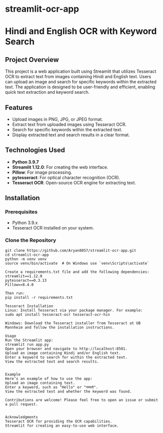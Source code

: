 # streamlit-ocr-app

# Hindi and English OCR with Keyword Search

## Project Overview

This project is a web application built using Streamlit that utilizes Tesseract OCR to extract text from images containing Hindi and English text. Users can upload an image and search for specific keywords within the extracted text. The application is designed to be user-friendly and efficient, enabling quick text extraction and keyword search.

## Features

- Upload images in PNG, JPG, or JPEG format.
- Extract text from uploaded images using Tesseract OCR.
- Search for specific keywords within the extracted text.
- Display extracted text and search results in a clear format.

## Technologies Used

- **Python 3.9.7**
- **Streamlit 1.12.0**: For creating the web interface.
- **Pillow**: For image processing.
- **pytesseract**: For optical character recognition (OCR).
- **Tesseract OCR**: Open-source OCR engine for extracting text.

## Installation

### Prerequisites

- Python 3.9.x
- Tesseract OCR installed on your system.

### Clone the Repository
```
git clone https://github.com/Aryan8057/streamlit-ocr-app.git
cd streamlit-ocr-app
python -m venv venv
source venv/bin/activate  # On Windows use `venv\Scripts\activate`

Create a requirements.txt file and add the following dependencies:
streamlit==1.12.0
pytesseract==0.3.13
Pillow==8.4.0

Then run:
pip install -r requirements.txt

Tesseract Installation
Linux: Install Tesseract via your package manager. For example:
sudo apt install tesseract-ocr tesseract-ocr-hin

Windows: Download the Tesseract installer from Tesseract at UB Mannheim and follow the installation instructions.

Usage
Run the Streamlit app:
streamlit run app.py
Open your browser and navigate to http://localhost:8501.
Upload an image containing Hindi and/or English text.
Enter a keyword to search for within the extracted text.
View the extracted text and search results.


Example
Here’s an example of how to use the app:
Upload an image containing text.
Enter a keyword, such as "Hello" or "नमस्ते".
View the extracted text and whether the keyword was found.

Contributions are welcome! Please feel free to open an issue or submit a pull request.


Acknowledgments
Tesseract OCR for providing the OCR capabilities.
Streamlit for creating an easy-to-use web interface.
